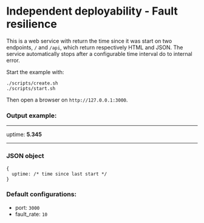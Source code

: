 # Independent deployability - Fault resilience
This is a web service with return the time since it was start on two endpoints, `/` and `/api`, which return respectively HTML and JSON. The service automatically stops after a configurable time interval do to internal error.

Start the example with:
```
./scripts/create.sh
./scripts/start.sh
```
Then open a browser on `http://127.0.0.1:3000`.

### Output example:

------
uptime: **5.345**

-----

### JSON object
```
{
  uptime: /* time since last start */
}
```

### Default configurations:
- port: `3000`
- fault_rate: `10`
